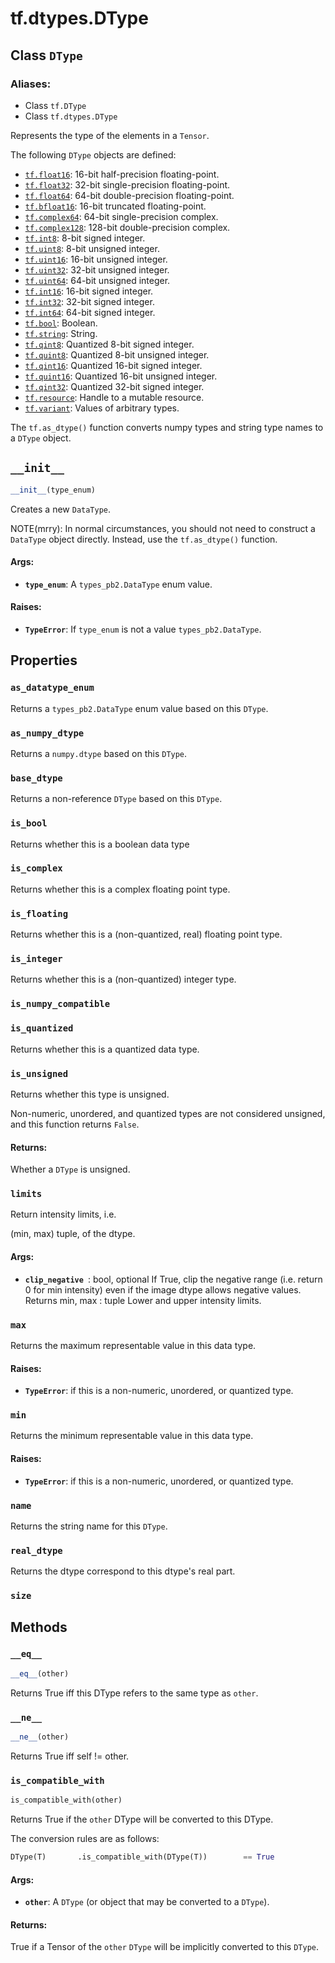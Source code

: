 <div itemscope itemtype="http://developers.google.com/ReferenceObject">
<meta itemprop="name" content="tf.dtypes.DType" />
<meta itemprop="path" content="Stable" />
<meta itemprop="property" content="as_datatype_enum"/>
<meta itemprop="property" content="as_numpy_dtype"/>
<meta itemprop="property" content="base_dtype"/>
<meta itemprop="property" content="is_bool"/>
<meta itemprop="property" content="is_complex"/>
<meta itemprop="property" content="is_floating"/>
<meta itemprop="property" content="is_integer"/>
<meta itemprop="property" content="is_numpy_compatible"/>
<meta itemprop="property" content="is_quantized"/>
<meta itemprop="property" content="is_unsigned"/>
<meta itemprop="property" content="limits"/>
<meta itemprop="property" content="max"/>
<meta itemprop="property" content="min"/>
<meta itemprop="property" content="name"/>
<meta itemprop="property" content="real_dtype"/>
<meta itemprop="property" content="size"/>
<meta itemprop="property" content="__eq__"/>
<meta itemprop="property" content="__init__"/>
<meta itemprop="property" content="__ne__"/>
<meta itemprop="property" content="is_compatible_with"/>
</div>

# tf.dtypes.DType

## Class `DType`



### Aliases:

* Class `tf.DType`
* Class `tf.dtypes.DType`

Represents the type of the elements in a `Tensor`.

The following `DType` objects are defined:

* <a href="../../tf/dtypes.md#float16"><code>tf.float16</code></a>: 16-bit half-precision floating-point.
* <a href="../../tf/dtypes.md#float32"><code>tf.float32</code></a>: 32-bit single-precision floating-point.
* <a href="../../tf/dtypes.md#double"><code>tf.float64</code></a>: 64-bit double-precision floating-point.
* <a href="../../tf/dtypes.md#bfloat16"><code>tf.bfloat16</code></a>: 16-bit truncated floating-point.
* <a href="../../tf/dtypes.md#complex64"><code>tf.complex64</code></a>: 64-bit single-precision complex.
* <a href="../../tf/dtypes.md#complex128"><code>tf.complex128</code></a>: 128-bit double-precision complex.
* <a href="../../tf/dtypes.md#int8"><code>tf.int8</code></a>: 8-bit signed integer.
* <a href="../../tf/dtypes.md#uint8"><code>tf.uint8</code></a>: 8-bit unsigned integer.
* <a href="../../tf/dtypes.md#uint16"><code>tf.uint16</code></a>: 16-bit unsigned integer.
* <a href="../../tf/dtypes.md#uint32"><code>tf.uint32</code></a>: 32-bit unsigned integer.
* <a href="../../tf/dtypes.md#uint64"><code>tf.uint64</code></a>: 64-bit unsigned integer.
* <a href="../../tf/dtypes.md#int16"><code>tf.int16</code></a>: 16-bit signed integer.
* <a href="../../tf/dtypes.md#int32"><code>tf.int32</code></a>: 32-bit signed integer.
* <a href="../../tf/dtypes.md#int64"><code>tf.int64</code></a>: 64-bit signed integer.
* <a href="../../tf/dtypes.md#bool"><code>tf.bool</code></a>: Boolean.
* <a href="../../tf/dtypes.md#string"><code>tf.string</code></a>: String.
* <a href="../../tf/dtypes.md#qint8"><code>tf.qint8</code></a>: Quantized 8-bit signed integer.
* <a href="../../tf/dtypes.md#quint8"><code>tf.quint8</code></a>: Quantized 8-bit unsigned integer.
* <a href="../../tf/dtypes.md#qint16"><code>tf.qint16</code></a>: Quantized 16-bit signed integer.
* <a href="../../tf/dtypes.md#quint16"><code>tf.quint16</code></a>: Quantized 16-bit unsigned integer.
* <a href="../../tf/dtypes.md#qint32"><code>tf.qint32</code></a>: Quantized 32-bit signed integer.
* <a href="../../tf/dtypes.md#resource"><code>tf.resource</code></a>: Handle to a mutable resource.
* <a href="../../tf/dtypes.md#variant"><code>tf.variant</code></a>: Values of arbitrary types.

The `tf.as_dtype()` function converts numpy types and string type
names to a `DType` object.

<h2 id="__init__"><code>__init__</code></h2>

``` python
__init__(type_enum)
```

Creates a new `DataType`.

NOTE(mrry): In normal circumstances, you should not need to
construct a `DataType` object directly. Instead, use the
`tf.as_dtype()` function.

#### Args:

* <b>`type_enum`</b>: A `types_pb2.DataType` enum value.


#### Raises:

* <b>`TypeError`</b>: If `type_enum` is not a value `types_pb2.DataType`.



## Properties

<h3 id="as_datatype_enum"><code>as_datatype_enum</code></h3>

Returns a `types_pb2.DataType` enum value based on this `DType`.

<h3 id="as_numpy_dtype"><code>as_numpy_dtype</code></h3>

Returns a `numpy.dtype` based on this `DType`.

<h3 id="base_dtype"><code>base_dtype</code></h3>

Returns a non-reference `DType` based on this `DType`.

<h3 id="is_bool"><code>is_bool</code></h3>

Returns whether this is a boolean data type

<h3 id="is_complex"><code>is_complex</code></h3>

Returns whether this is a complex floating point type.

<h3 id="is_floating"><code>is_floating</code></h3>

Returns whether this is a (non-quantized, real) floating point type.

<h3 id="is_integer"><code>is_integer</code></h3>

Returns whether this is a (non-quantized) integer type.

<h3 id="is_numpy_compatible"><code>is_numpy_compatible</code></h3>



<h3 id="is_quantized"><code>is_quantized</code></h3>

Returns whether this is a quantized data type.

<h3 id="is_unsigned"><code>is_unsigned</code></h3>

Returns whether this type is unsigned.

Non-numeric, unordered, and quantized types are not considered unsigned, and
this function returns `False`.

#### Returns:

Whether a `DType` is unsigned.

<h3 id="limits"><code>limits</code></h3>

Return intensity limits, i.e.

(min, max) tuple, of the dtype.
#### Args:

* <b>`clip_negative `</b>: bool, optional If True, clip the negative range (i.e.
    return 0 for min intensity) even if the image dtype allows negative
    values. Returns
  min, max : tuple Lower and upper intensity limits.

<h3 id="max"><code>max</code></h3>

Returns the maximum representable value in this data type.

#### Raises:

* <b>`TypeError`</b>: if this is a non-numeric, unordered, or quantized type.

<h3 id="min"><code>min</code></h3>

Returns the minimum representable value in this data type.

#### Raises:

* <b>`TypeError`</b>: if this is a non-numeric, unordered, or quantized type.

<h3 id="name"><code>name</code></h3>

Returns the string name for this `DType`.

<h3 id="real_dtype"><code>real_dtype</code></h3>

Returns the dtype correspond to this dtype's real part.

<h3 id="size"><code>size</code></h3>





## Methods

<h3 id="__eq__"><code>__eq__</code></h3>

``` python
__eq__(other)
```

Returns True iff this DType refers to the same type as `other`.

<h3 id="__ne__"><code>__ne__</code></h3>

``` python
__ne__(other)
```

Returns True iff self != other.

<h3 id="is_compatible_with"><code>is_compatible_with</code></h3>

``` python
is_compatible_with(other)
```

Returns True if the `other` DType will be converted to this DType.

The conversion rules are as follows:

```python
DType(T)       .is_compatible_with(DType(T))        == True
```

#### Args:

* <b>`other`</b>: A `DType` (or object that may be converted to a `DType`).


#### Returns:

True if a Tensor of the `other` `DType` will be implicitly converted to
this `DType`.



